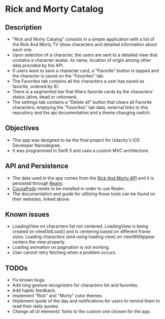 # Rick and Morty Catalog

## Description
* "Rick and Morty Catalog" consists in a simple application with a list of the Rick And Morty TV show characters and detailed information about each one.
* Upon selection of a character, the users are sent to a detailed view that contains a character avatar, its name, location of origin among other data provided by the API.
* If users want to save a character card, a "Favorite" button is tapped and the character is saved on the "Favorites" tab.
* The Favorites tab contains all the characters a user has saved as favorite, ordered by ID.
* There is a segmented bar that filters favorite cards by the characters' status (alive, dead or unknown).
* The settings tab contains a "Delete all" button that clears all Favorite characters, emptying the "Favorites" tab data, external links to this repository and the api documentation and a theme changing switch.

## Objectives
* This app was designed to be the final project for Udacity's iOS Developer Nanodegree.
* It was programmed in Swift 5 and uses a custom MVC architecture.

## API and Persistence
* The data used in the app comes from the [Rick And Morty API](https://rickandmortyapi.com) and it is persisted through [Realm](https://realm.io).
* [CocoaPods](https://cocoapods.org) needs to be installed in order to use Realm.
* The documentation and guide for utilizing those tools can be found on their websites, linked above.

## Known issues
* LoadingView on characters list not centered. LoadingView is being created on viewDidLoad() and is centering based on different frame sizes. Loading characters (and using loading view) on viewWillAppear centers the view properly.
* Loading animation on pagination is not working.
* User cannot retry fetching when a problem occurs.

## TODOs
* Fix known bugs.
* Add long gesture recognizers for characters list and favorites.
* Add haptic feedback.
* Implement "Rick" and "Morty" color themes.
* Implement quote of the day and notifications for users to remind them to read their daily quotes.
* Change all UI elements' fonts to the custom one chosen for the app.
